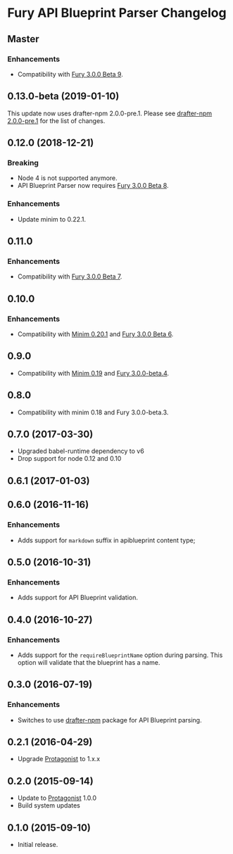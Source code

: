 # Fury API Blueprint Parser Changelog

## Master

### Enhancements

- Compatibility with [Fury 3.0.0 Beta 9](https://github.com/apiaryio/api-elements.js/releases/tag/fury-3.0.0-beta.9).

## 0.13.0-beta (2019-01-10)

This update now uses drafter-npm 2.0.0-pre.1. Please see [drafter-npm
2.0.0-pre.1](https://github.com/apiaryio/drafter/releases/tag/v2.0.0-pre.1) for
the list of changes.

## 0.12.0 (2018-12-21)

### Breaking

- Node 4 is not supported anymore.
- API Blueprint Parser now requires [Fury 3.0.0 Beta 8](https://github.com/apiaryio/api-elements.js/releases/tag/fury-3.0.0-beta.8).

### Enhancements

- Update minim to 0.22.1.

## 0.11.0

### Enhancements

- Compatibility with [Fury 3.0.0 Beta 7](https://github.com/apiaryio/fury.js/releases/tag/v3.0.0-beta.7).

## 0.10.0

### Enhancements

- Compatibility with [Minim 0.20.1](https://github.com/refractproject/minim/releases/tag/v0.20.1)
  and [Fury 3.0.0 Beta 6](https://github.com/apiaryio/fury.js/releases/tag/v3.0.0-beta.6).

## 0.9.0

- Compatibility with [Minim 0.19](https://github.com/refractproject/minim/releases/tag/v0.19.0)
  and [Fury 3.0.0-beta.4](https://github.com/apiaryio/fury.js/releases/tag/v3.0.0-beta.4).

## 0.8.0

- Compatibility with minim 0.18 and Fury 3.0.0-beta.3.

## 0.7.0 (2017-03-30)

- Upgraded babel-runtime dependency to v6
- Drop support for node 0.12 and 0.10

## 0.6.1 (2017-01-03)

## 0.6.0 (2016-11-16)

### Enhancements

- Adds support for `markdown` suffix in apiblueprint content type;

## 0.5.0 (2016-10-31)

### Enhancements

- Adds support for API Blueprint validation.

## 0.4.0 (2016-10-27)

### Enhancements

- Adds support for the `requireBlueprintName` option during parsing. This
  option will validate that the blueprint has a name.

## 0.3.0 (2016-07-19)

### Enhancements

- Switches to use [drafter-npm](https://github.com/apiaryio/drafter-npm)
  package for API Blueprint parsing.

## 0.2.1 (2016-04-29)

- Upgrade [Protagonist][] to 1.x.x

## 0.2.0 (2015-09-14)

- Update to [Protagonist][] 1.0.0
- Build system updates

## 0.1.0 (2015-09-10)

- Initial release.

[Protagonist]: https://github.com/apiaryio/protagonist

